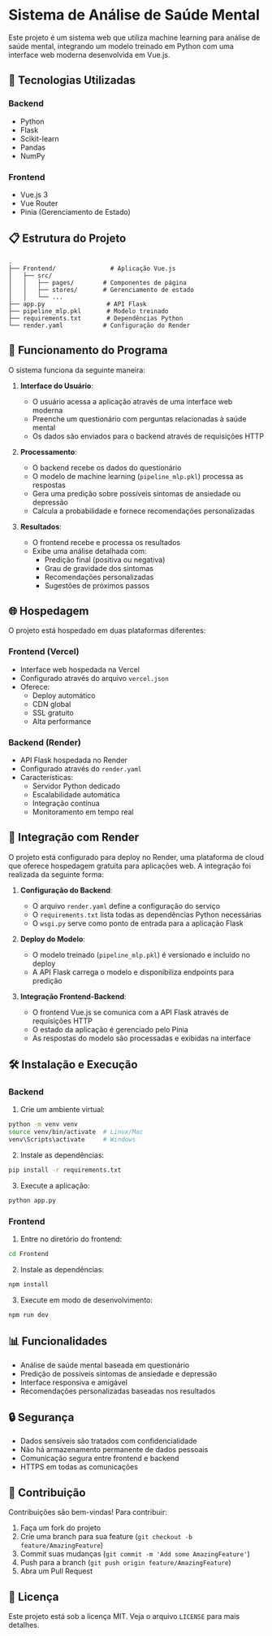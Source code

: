 # Sistema de Análise de Saúde Mental

Este projeto é um sistema web que utiliza machine learning para análise de saúde mental, integrando um modelo treinado em Python com uma interface web moderna desenvolvida em Vue.js.

## 🚀 Tecnologias Utilizadas

### Backend
- Python
- Flask
- Scikit-learn
- Pandas
- NumPy

### Frontend
- Vue.js 3
- Vue Router
- Pinia (Gerenciamento de Estado)

## 📋 Estrutura do Projeto

```
.
├── Frontend/               # Aplicação Vue.js
│   ├── src/
│   │   ├── pages/        # Componentes de página
│   │   ├── stores/       # Gerenciamento de estado
│   │   └── ...
├── app.py                 # API Flask
├── pipeline_mlp.pkl       # Modelo treinado
├── requirements.txt       # Dependências Python
└── render.yaml           # Configuração do Render
```

## 🔧 Funcionamento do Programa

O sistema funciona da seguinte maneira:

1. **Interface do Usuário**:
   - O usuário acessa a aplicação através de uma interface web moderna
   - Preenche um questionário com perguntas relacionadas à saúde mental
   - Os dados são enviados para o backend através de requisições HTTP

2. **Processamento**:
   - O backend recebe os dados do questionário
   - O modelo de machine learning (`pipeline_mlp.pkl`) processa as respostas
   - Gera uma predição sobre possíveis sintomas de ansiedade ou depressão
   - Calcula a probabilidade e fornece recomendações personalizadas

3. **Resultados**:
   - O frontend recebe e processa os resultados
   - Exibe uma análise detalhada com:
     - Predição final (positiva ou negativa)
     - Grau de gravidade dos sintomas
     - Recomendações personalizadas
     - Sugestões de próximos passos

## 🌐 Hospedagem

O projeto está hospedado em duas plataformas diferentes:

### Frontend (Vercel)
- Interface web hospedada na Vercel
- Configurado através do arquivo `vercel.json`
- Oferece:
  - Deploy automático
  - CDN global
  - SSL gratuito
  - Alta performance

### Backend (Render)
- API Flask hospedada no Render
- Configurado através do `render.yaml`
- Características:
  - Servidor Python dedicado
  - Escalabilidade automática
  - Integração contínua
  - Monitoramento em tempo real

## 🔧 Integração com Render

O projeto está configurado para deploy no Render, uma plataforma de cloud que oferece hospedagem gratuita para aplicações web. A integração foi realizada da seguinte forma:

1. **Configuração do Backend**:
   - O arquivo `render.yaml` define a configuração do serviço
   - O `requirements.txt` lista todas as dependências Python necessárias
   - O `wsgi.py` serve como ponto de entrada para a aplicação Flask

2. **Deploy do Modelo**:
   - O modelo treinado (`pipeline_mlp.pkl`) é versionado e incluído no deploy
   - A API Flask carrega o modelo e disponibiliza endpoints para predição

3. **Integração Frontend-Backend**:
   - O frontend Vue.js se comunica com a API Flask através de requisições HTTP
   - O estado da aplicação é gerenciado pelo Pinia
   - As respostas do modelo são processadas e exibidas na interface

## 🛠️ Instalação e Execução

### Backend

1. Crie um ambiente virtual:
```bash
python -m venv venv
source venv/bin/activate  # Linux/Mac
venv\Scripts\activate     # Windows
```

2. Instale as dependências:
```bash
pip install -r requirements.txt
```

3. Execute a aplicação:
```bash
python app.py
```

### Frontend

1. Entre no diretório do frontend:
```bash
cd Frontend
```

2. Instale as dependências:
```bash
npm install
```

3. Execute em modo de desenvolvimento:
```bash
npm run dev
```

## 📊 Funcionalidades

- Análise de saúde mental baseada em questionário
- Predição de possíveis sintomas de ansiedade e depressão
- Interface responsiva e amigável
- Recomendações personalizadas baseadas nos resultados

## 🔒 Segurança

- Dados sensíveis são tratados com confidencialidade
- Não há armazenamento permanente de dados pessoais
- Comunicação segura entre frontend e backend
- HTTPS em todas as comunicações

## 🤝 Contribuição

Contribuições são bem-vindas! Para contribuir:

1. Faça um fork do projeto
2. Crie uma branch para sua feature (`git checkout -b feature/AmazingFeature`)
3. Commit suas mudanças (`git commit -m 'Add some AmazingFeature'`)
4. Push para a branch (`git push origin feature/AmazingFeature`)
5. Abra um Pull Request

## 📝 Licença

Este projeto está sob a licença MIT. Veja o arquivo `LICENSE` para mais detalhes. 